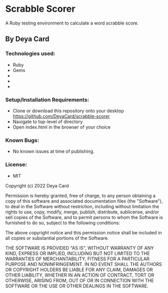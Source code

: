 # Scrabble Scorer

A Ruby testing environment to calculate a word scrabble score.

## By Deya Card

### Technologies used:

* Ruby
* Gems
* 
* 
* 


### Setup/Installation Requirements:

* Clone or download this repository onto your desktop
https://github.com/DeyaCard/scrabble-scorer
* Navigate to top-level of directory
* Open index.html in the browser of your choice



### Known Bugs:
* No known issues at time of publishing.


### License: 
* MIT

Copyright (c) 2022 Deya Card

Permission is hereby granted, free of charge, to any person obtaining a copy of this software and associated documentation files (the "Software"), to deal in the Software without restriction, including without limitation the rights to use, copy, modify, merge, publish, distribute, sublicense, and/or sell copies of the Software, and to permit persons to whom the Software is furnished to do so, subject to the following conditions:

The above copyright notice and this permission notice shall be included in all copies or substantial portions of the Software.

THE SOFTWARE IS PROVIDED "AS IS", WITHOUT WARRANTY OF ANY KIND, EXPRESS OR IMPLIED, INCLUDING BUT NOT LIMITED TO THE WARRANTIES OF MERCHANTABILITY, FITNESS FOR A PARTICULAR PURPOSE AND NONINFRINGEMENT. IN NO EVENT SHALL THE AUTHORS OR COPYRIGHT HOLDERS BE LIABLE FOR ANY CLAIM, DAMAGES OR OTHER LIABILITY, WHETHER IN AN ACTION OF CONTRACT, TORT OR OTHERWISE, ARISING FROM, OUT OF OR IN CONNECTION WITH THE SOFTWARE OR THE USE OR OTHER DEALINGS IN THE SOFTWARE.